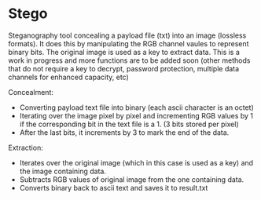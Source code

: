 # Stego
Steganography tool concealing a payload file (txt) into an image (lossless formats). It does this by manipulating the RGB channel vaules to represent binary bits. The original image is used as a key to extract data. 
This is a work in progress and more functions are to be added soon (other methods that do not require a key to decrypt, password protection, multiple data channels for enhanced capacity, etc)

Concealment:
- Converting payload text file into binary (each ascii character is an octet)
- Iterating over the image pixel by pixel and incrementing RGB values by 1 if the corresponding bit in the text file is a 1. (3 bits stored   per pixel)
- After the last bits, it increments by 3 to mark the end of the data.

Extraction:
- Iterates over the original image (which in this case is used as a key) and the image containing data.
- Subtracts RGB values of original image from the one containing data.
- Converts binary back to ascii text and saves it to result.txt
